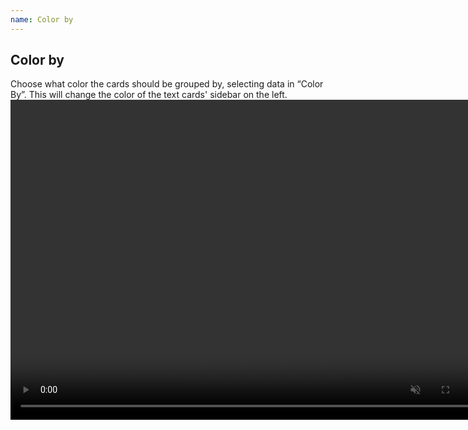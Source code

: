 ```yaml
---
name: Color by
---
```


## Color by
Choose what color the cards should be grouped by, selecting data in “Color By”. This will change the color of the text cards' sidebar on the left.
<video controls muted width="768" height="512">
  <source src="/assets/webms/color-by.webm" type="video/webm">
</video>